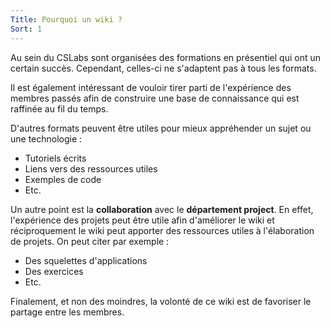 ```yaml
---
Title: Pourquoi un wiki ?
Sort: 1
---
```


Au sein du CSLabs sont organisées des formations en présentiel qui ont un certain succès.
Cependant, celles-ci ne s'adaptent pas à tous les formats.

Il est également intéressant de vouloir
tirer parti de l'expérience des membres passés afin de construire une base de connaissance qui est raffinée au fil du temps.

D'autres formats peuvent être utiles pour mieux appréhender un sujet ou une technologie :

- Tutoriels écrits
- Liens vers des ressources utiles
- Exemples de code
- Etc.

Un autre point est la **collaboration** avec le **département project**.
En effet, l'expérience des projets peut être utile afin d'améliorer le wiki et
réciproquement le wiki peut apporter des ressources utiles à l'élaboration de
projets. On peut citer par exemple :

- Des squelettes d'applications
- Des exercices
- Etc.

Finalement, et non des moindres, la volonté de ce wiki est de favoriser le partage entre les membres.